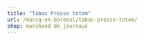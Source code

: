 ```yaml
---
title: "Tabac Presse totem"
url: /marcq-en-baroeul/tabac-presse-totem/
shop: marchand de journaux
---
```

